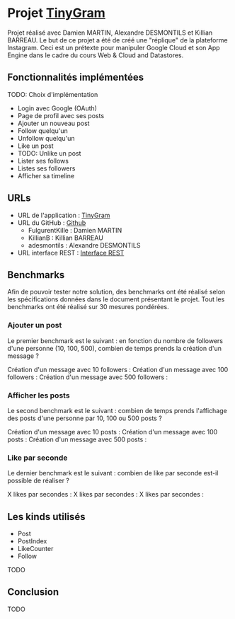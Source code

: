 # Projet [TinyGram](https://docs.google.com/document/d/1sFkj4hjT3DBQopovQNor5hylzWZQABk6DlL_HmMPW4M/edit#heading=h.zgqfbizhklet)

Projet réalisé avec Damien MARTIN, Alexandre DESMONTILS et Killian BARREAU.
Le but de ce projet a été de créé une "réplique" de la plateforme Instagram. Ceci est un prétexte pour manipuler Google
Cloud et son App Engine dans le cadre du cours Web & Cloud and Datastores.

## Fonctionnalités implémentées

TODO: Choix d'implémentation

 - Login avec Google (OAuth)
 - Page de profil avec ses posts
 - Ajouter un nouveau post
 - Follow quelqu'un
 - Unfollow quelqu'un
 - Like un post
 - TODO: Unlike un post
 - Lister ses follows
 - Listes ses followers
 - Afficher sa timeline

## URLs

 - URL de l'application : [TinyGram](https://tinyinsta-295118.ew.r.appspot.com/)  
 - URL du GitHub : [Github](https://github.com/KillianB/projet-wcd-2020-2021)
    - FulgurentKille : Damien MARTIN
    - KillianB : Killian BARREAU
    - adesmontils : Alexandre DESMONTILS
 - URL interface REST : [Interface REST](https://endpointsportal.tinyinsta-295118.cloud.goog)

## Benchmarks

Afin de pouvoir tester notre solution, des benchmarks ont été réalisé selon les spécifications données dans le document
présentant le projet. Tout les benchmarks ont été réalisé sur 30 mesures pondérées.

### Ajouter un post

Le premier benchmark est le suivant : en fonction du nombre de followers d'une personne (10, 100, 500), combien de temps
prends la création d'un message ?

Création d'un message avec 10 followers : 
Création d'un message avec 100 followers : 
Création d'un message avec 500 followers : 

### Afficher les posts

Le second benchmark est le suivant : combien de temps prends l'affichage des posts d'une personne par 10, 100 ou 500 posts ?

Création d'un message avec 10 posts : 
Création d'un message avec 100 posts : 
Création d'un message avec 500 posts : 

### Like par seconde

Le dernier benchmark est le suivant : combien de like par seconde est-il possible de réaliser ?

X likes par secondes : 
X likes par secondes : 
X likes par secondes : 

## Les kinds utilisés

 - Post
 - PostIndex
 - LikeCounter
 - Follow  

TODO

## Conclusion
TODO

